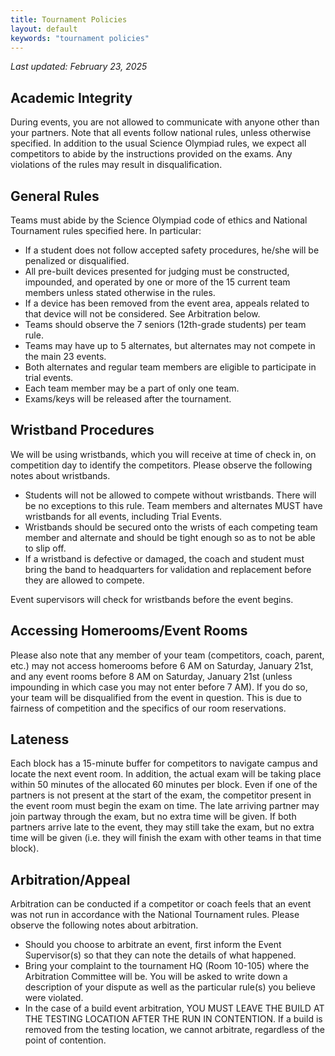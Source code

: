 ```yaml
---
title: Tournament Policies
layout: default
keywords: "tournament policies"
---
```


_Last updated: February 23, 2025_

## Academic Integrity

During events, you are not allowed to communicate with anyone other than your partners. Note that all events follow national rules, unless otherwise specified. In addition to the usual Science Olympiad rules, we expect all competitors to abide by the instructions provided on the exams. Any violations of the rules may result in disqualification.

## General Rules

Teams must abide by the Science Olympiad code of ethics and National Tournament rules specified here. In particular:

-   If a student does not follow accepted safety procedures, he/she will be penalized or disqualified.
-   All pre-built devices presented for judging must be constructed, impounded, and operated by one or more of the 15 current team members unless stated otherwise in the rules.
-   If a device has been removed from the event area, appeals related to that device will not be considered. See Arbitration below.
-   Teams should observe the 7 seniors (12th-grade students) per team rule.
-   Teams may have up to 5 alternates, but alternates may not compete in the main 23 events.
-   Both alternates and regular team members are eligible to participate in trial events.
-   Each team member may be a part of only one team.
-   Exams/keys will be released after the tournament.

## Wristband Procedures

We will be using wristbands, which you will receive at time of check in, on competition day to identify the competitors. Please observe the following notes about wristbands.

-   Students will not be allowed to compete without wristbands. There will be no exceptions to this rule. Team members and alternates MUST have wristbands for all events, including Trial Events.
-   Wristbands should be secured onto the wrists of each competing team member and alternate and should be tight enough so as to not be able to slip off.
-   If a wristband is defective or damaged, the coach and student must bring the band to headquarters for validation and replacement before they are allowed to compete.

Event supervisors will check for wristbands before the event begins.

## Accessing Homerooms/Event Rooms

Please also note that any member of your team (competitors, coach, parent, etc.) may not access homerooms before 6 AM on Saturday, January 21st, and any event rooms before 8 AM on Saturday, January 21st (unless impounding in which case you may not enter before 7 AM). If you do so, your team will be disqualified from the event in question. This is due to fairness of competition and the specifics of our room reservations.

## Lateness

Each block has a 15-minute buffer for competitors to navigate campus and locate the next event room. In addition, the actual exam will be taking place within 50 minutes of the allocated 60 minutes per block. Even if one of the partners is not present at the start of the exam, the competitor present in the event room must begin the exam on time. The late arriving partner may join partway through the exam, but no extra time will be given. If both partners arrive late to the event, they may still take the exam, but no extra time will be given (i.e. they will finish the exam with other teams in that time block).

## Arbitration/Appeal

Arbitration can be conducted if a competitor or coach feels that an event was not run in accordance with the National Tournament rules. Please observe the following notes about arbitration.

-   Should you choose to arbitrate an event, first inform the Event Supervisor(s) so that they can note the details of what happened.
-   Bring your complaint to the tournament HQ (Room 10-105) where the Arbitration Committee will be. You will be asked to write down a description of your dispute as well as the particular rule(s) you believe were violated.
-   In the case of a build event arbitration, YOU MUST LEAVE THE BUILD AT THE TESTING LOCATION AFTER THE RUN IN CONTENTION. If a build is removed from the testing location, we cannot arbitrate, regardless of the point of contention.

